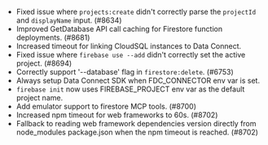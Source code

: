 - Fixed issue where `projects:create` didn't correctly parse the `projectId` and `displayName` input. (#8634)
- Improved GetDatabase API call caching for Firestore function deployments. (#8681)
- Increased timeout for linking CloudSQL instances to Data Connect.
- Fixed issue where `firebase use --add` didn't correctly set the active project. (#8694)
- Correctly support '--database' flag in `firestore:delete`. (#6753)
- Always setup Data Connect SDK when FDC_CONNECTOR env var is set.
- `firebase init` now uses FIREBASE_PROJECT env var as the default project name.
- Add emulator support to firestore MCP tools. (#8700)
- Increased npm timeout for web frameworks to 60s. (#8702)
- Fallback to reading web framework dependencies version directly from node_modules package.json when the npm timeout is reached. (#8702)
